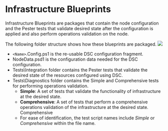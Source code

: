 # Infrastructure Blueprints
Infrastructure Blueprints are packages that contain the node configuration and the Pester tests that validate desired state after the configuration is applied and also perform operations validation on the node.

The following folder structure shows how these blueprints are packaged.
![](http://i.imgur.com/lvieXNW.png)

- `<Name>`.Config.ps1 is the re-usable DSC configuration fragment.
- NodeData.psd1 is the configuration data needed for the DSC configuration.
- Tests\Integration folder contains the Pester tests that validate the desired state of the resources configured using DSC.
- Tests\Diagnostics folder contains the Simple and Comprehensive tests for performing operations validation.
	- **Simple**: A set of tests that validate the functionality of infrastructure at the desired state.
	- **Comprehensive**: A set of tests that perform a comprehensive operations validation of the infrastructure at the desired state. Comprehensive 
	- For ease of identification, the test script names include *Simple* or *Comprehensive* within the file name.